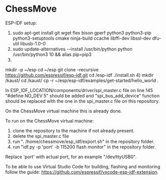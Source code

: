 # ChessMove

ESP-IDF setup:

1) sudo apt-get install git wget flex bison gperf python3 python3-pip python3-setuptools cmake ninja-build ccache libffi-dev libssl-dev dfu-util libusb-1.0-0 
2) sudo update-alternatives --install /usr/bin/python python /usr/bin/python3 10 && alias pip=pip3
3) 
mkdir -p ~/esp 
cd ~/esp 
git clone –recursive https://github.com/espressif/esp-idf.git 
cd /esp-idf 
./install.sh 
4)
mkdir /kaust/ 
cd /kaust/ 
cp -r ~/esp/esp-idf/examples/get-started/hello_world . 


In ESP_IDF_LOCATION/components/driver/spi_master.c file on line 145 "#define NO_DEV 5" should be added and "spi_bus_add_device" function should be replaced with the one in the spi_master.c file on this repository.

On the ChessMove virtual machine this is already done.

To run on the ChessMove virtual machine:

1) clone the repository to the machine if not already present.
2) delete the spi_master.c file
3) run ". /home/chessmove/esp_idf/export.sh" in the repository folder.
4) run "idf.py -p 'port' -b 115200 flash monitor" in the repository folder.
  
Replace 'port' with actual port, for an example "/dev/ttyUSB0".

To be able to use Virtual Studio Code for building, flashing and monitoring follow the guide: https://github.com/espressif/vscode-esp-idf-extension.
